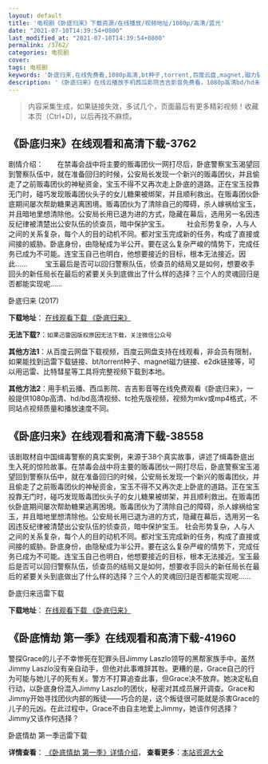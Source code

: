 ```yaml
---
layout: default
title: '电视剧《卧底归来》下载资源/在线播放/视频地址/1080p/高清/蓝光'
date: "2021-07-10T14:39:54+0800"
last_modified_at: "2021-07-10T14:39:54+0800"
permalink: /3762/
categories: 电视剧
cover:
tags: 电视剧
keywords: '卧底归来,在线免费看,1080p高清,bt种子,torrent,百度云盘,magnet,磁力链,迅雷下载资源'
description: '《卧底归来》在线云播放手机西瓜影院吉吉影音免费看，1080p高清bd/hd未删减完整版和tc抢先枪版，mkv/mp4格式，附带bt/torrent种子、magnet/磁力链、百度云盘、网盘资源迅雷下载链接'
---
```


>内容采集生成，如果链接失效，多试几个，页面最后有更多精彩视频！收藏本页（Ctrl+D)，以后再找不麻烦。


## 《卧底归来》在线观看和高清下载-3762

剧情介绍：　　在禁毒会战中将主要的贩毒团伙一网打尽后，卧底警察宝玉渴望回到警察队伍中，就在准备回归的时候，公安局长发现一个新兴的贩毒团伙，并且偷走了之前贩毒团伙的神秘资金，宝玉不得不又再次走上卧底的道路。正在宝玉投靠无门时，碰巧发现贩毒团伙头子的女儿糖果被绑架，并且顺利救出。在贩毒团伙卧底期间屡次帮助糖果逃离困境。贩毒团伙为了清除自己的障碍，杀人嫁祸给宝玉，并且暗地里想清除他。公安局长用已退为进的方式，隐藏在幕后，选用另一名因违反纪律被清楚出公安队伍的侦查员，暗中保护宝玉。  　　社会形势复杂，人与人之间的关系复杂，每个人的目的动机不同。都对宝玉完成新的任务，构成了直接或间接的威胁。卧底身份，由隐秘成为半公开。要在这么复杂严峻的情势下，完成任务已成为不可能。连宝玉自己也明白，他想要接近的目标，根本无法接近。因此……  　　宝玉最后是否可以回归警察队伍，侦查员的结局又是如何，想要收手回头的新任局长在最后的紧要关头到底做出了什么样的选择？三个人的灵魂回归是否都能实现呢……


卧底归来 (2017)

**下载地址**： [在线观看下载 《卧底归来》](https://www.btbtdy.me/btdy/dy10739.html) 


**无法下载?**：`如果迅雷因版权原因无法下载，关注微信公众号 `

**其他方法1**：从百度云网盘下载视频，百度云网盘支持在线观看，非会员有限制，如果能找到迅雷下载链接、bt/torrent种子、magnet磁力链接、e2dk链接等，可以用迅雷、比特彗星等工具将完整视频下载到本地。

**其他方法2**：用手机云播、西瓜影院、吉吉影音等在线免费观看《卧底归来》，一般提供1080p高清、hd/bd高清视频、tc抢先版视频，视频为mkv或mp4格式，不同站点视频质量和播放速度不同。


## 《卧底归来》在线观看和高清下载-38558

该剧取材自中国缉毒警察的真实案例，来源于38个真实故事，讲述了缉毒卧底出生入死的惊险故事。在禁毒会战中将主要的贩毒团伙一网打尽后，卧底警察宝玉渴望回到警察队伍中，就在准备回归的时候，公安局长发现一个新兴的贩毒团伙，并且偷走了之前贩毒团伙的神秘资金，宝玉不得不又再次走上卧底的道路。正在宝玉投靠无门时，碰巧发现贩毒团伙头子的女儿糖果被绑架，并且顺利救出。在贩毒团伙卧底期间屡次帮助糖果逃离困境。贩毒团伙为了清除自己的障碍，杀人嫁祸给宝玉，并且暗地里想清除他。公安局长用已退为进的方式，隐藏在幕后，选用另一名因违反纪律被清楚出公安队伍的侦查员，暗中保护宝玉。 社会形势复杂，人与人之间的关系复杂，每个人的目的动机不同。都对宝玉完成新的任务，构成了直接或间接的威胁。卧底身份，由隐秘成为半公开。要在这么复杂严峻的情势下，完成任务已成为不可能。连宝玉自己也明白，他想要接近的目标，根本无法接近。宝玉最后是否可以回归警察队伍，侦查员的结局又是如何，想要收手回头的新任局长在最后的紧要关头到底做出了什么样的选择？三个人的灵魂回归是否都能实现呢……


卧底归来迅雷下载

**下载地址**： [在线观看下载 《卧底归来》](https://www.993dy.com//vod-detail-id-26246.html) 


## 《卧底情劫 第一季》在线观看和高清下载-41960

警探Grace的儿子不幸惨死在犯罪头目Jimmy Laszlo领导的黑帮家族手中。虽然Jimmy Laszlo没有亲自动手，但他对此事难辞其咎。更糟的是，Grace自己的行为可能与她儿子的死有关。警方不打算追查此事，但Grace决不放弃。她决定私自行动，以卧底身份混入Jimmy Laszlo的团伙，秘密对其成员展开调查。Grace和Jimmy开始寻找团伙内部的叛徒——巧合的是，这个叛徒很可能就是杀害Grace的儿子的元凶。在此过程中，Grace不由自主地爱上Jimmy，她该作何选择？Jimmy又该作何选择？


卧底情劫 第一季迅雷下载

**详情查看**： [《卧底情劫 第一季》详情介绍](/movie/41960/)， **查看更多**：[本站资源大全](/movie/t/all/)

